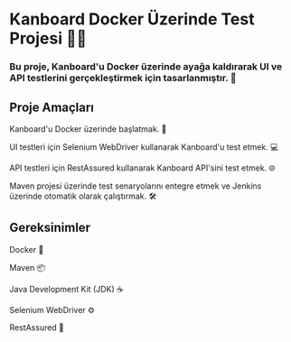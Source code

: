 # Kanboard Docker Üzerinde Test Projesi 📌📌

### Bu proje, Kanboard'u Docker üzerinde ayağa kaldırarak UI ve API testlerini gerçekleştirmek için tasarlanmıştır. 🚀

## Proje Amaçları

Kanboard'u Docker üzerinde başlatmak. 🐳

UI testleri için Selenium WebDriver kullanarak Kanboard'u test etmek. 💻

API testleri için RestAssured kullanarak Kanboard API'sini test etmek. 🌐

Maven projesi üzerinde test senaryolarını entegre etmek ve Jenkins üzerinde otomatik olarak çalıştırmak. 🛠️

## Gereksinimler

Docker 🐋

Maven 📦

Java Development Kit (JDK) ☕

Selenium WebDriver ⚙️

RestAssured 🌟